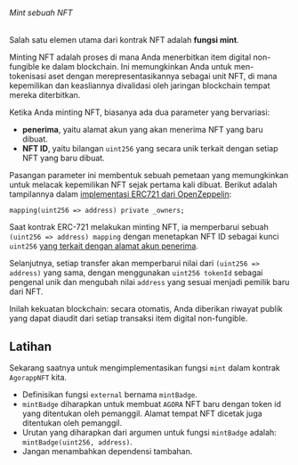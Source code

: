 ###### Mint sebuah NFT

Salah satu elemen utama dari kontrak NFT adalah **fungsi mint**.

Minting NFT adalah proses di mana Anda menerbitkan item digital non-fungible ke dalam blockchain. Ini memungkinkan Anda untuk men-tokenisasi aset dengan merepresentasikannya sebagai unit NFT, di mana kepemilikan dan keasliannya divalidasi oleh jaringan blockchain tempat mereka diterbitkan.

Ketika Anda minting NFT, biasanya ada dua parameter yang bervariasi:

- **penerima**, yaitu alamat akun yang akan menerima NFT yang baru dibuat.
- **NFT ID**, yaitu bilangan `uint256` yang secara unik terkait dengan setiap NFT yang baru dibuat.

Pasangan parameter ini membentuk sebuah pemetaan yang memungkinkan untuk melacak kepemilikan NFT sejak pertama kali dibuat. Berikut adalah tampilannya dalam [implementasi ERC721 dari OpenZeppelin](https://github.com/agorapp-dao/openzeppelin-contracts/blob/6bd6b76d1156e20e45d1016f355d154141c7e5b9/contracts/token/ERC721/ERC721.sol):

```sol
mapping(uint256 => address) private _owners;
```

Saat kontrak ERC-721 melakukan minting NFT, ia memperbarui sebuah `(uint256 => address) mapping` dengan menetapkan NFT ID sebagai kunci `uint256` [yang terkait dengan alamat akun penerima](https://github.com/agorapp-dao/openzeppelin-contracts/blob/6bd6b76d1156e20e45d1016f355d154141c7e5b9/contracts/token/ERC721/ERC721.sol#L287).

Selanjutnya, setiap transfer akan memperbarui nilai dari `(uint256 => address)` yang sama, dengan menggunakan `uint256 tokenId` sebagai pengenal unik dan mengubah nilai `address` yang sesuai menjadi pemilik baru dari NFT.

Inilah kekuatan blockchain: secara otomatis, Anda diberikan riwayat publik yang dapat diaudit dari setiap transaksi item digital non-fungible.

## Latihan

Sekarang saatnya untuk mengimplementasikan fungsi `mint` dalam kontrak `AgorappNFT` kita.

- Definisikan fungsi `external` bernama `mintBadge`.
- `mintBadge` diharapkan untuk membuat `AGORA` NFT baru dengan token id yang ditentukan oleh pemanggil. Alamat tempat NFT dicetak juga ditentukan oleh pemanggil.
- Urutan yang diharapkan dari argumen untuk fungsi `mintBadge` adalah: `mintBadge(uint256, address)`.
- Jangan menambahkan dependensi tambahan.
